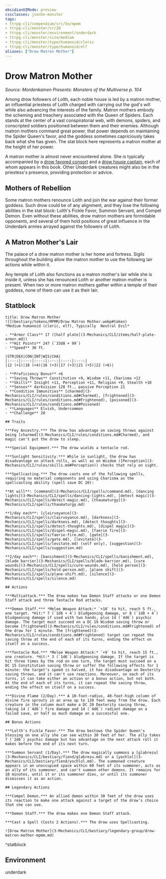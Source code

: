 ```yaml
---
obsidianUIMode: preview
cssclasses: json5e-monster
tags:
- ttrpg-cli/compendium/src/5e/mpmm
- ttrpg-cli/monster/cr/20
- ttrpg-cli/monster/environment/underdark
- ttrpg-cli/monster/size/medium
- ttrpg-cli/monster/type/humanoid/cleric
- ttrpg-cli/monster/type/humanoid/elf
aliases: ["Drow Matron Mother"]
---
```

# Drow Matron Mother
*Source: Mordenkainen Presents: Monsters of the Multiverse p. 104*  

Among drow followers of Lolth, each noble house is led by a matron mother, an influential priestess of Lolth charged with carrying out the god's will while also advancing the interests of the family. Matron mothers embody the scheming and treachery associated with the Queen of Spiders. Each stands at the center of a vast conspiratorial web, with demons, spiders, and conscripted soldiers positioned between them and their enemies. Although matron mothers command great power, that power depends on maintaining the Spider Queen's favor, and the goddess sometimes capriciously takes back what she has given. The stat block here represents a matron mother at the height of her power.

A matron mother is almost never encountered alone. She is typically accompanied by a [drow favored consort](3-Mechanics/CLI/bestiary/humanoid/drow-favored-consort-mpmm.md) and a [drow house captain](3-Mechanics/CLI/bestiary/humanoid/drow-house-captain-mpmm.md), each of whom appears in this book. Other Underdark creatures might also be in the priestess's presence, providing protection or advice.

## Mothers of Rebellion

Some matron mothers renounce Lolth and join the war against their former goddess. Such drow could be of any alignment, and they lose the following abilities in the stat block: Lolth's Fickle Favor, Summon Servant, and Compel Demon. Even without these abilities, drow matron mothers are formidable opponents, and several of them hold positions of great influence in the Underdark armies arrayed against the followers of Lolth.

## A Matron Mother's Lair

The palace of a drow matron mother is her home and fortress. Sigils throughout the building allow the matron mother to use the following lair actions while within it.

Any temple of Lolth also functions as a matron mother's lair while she is inside it, unless she has renounced Lolth or another matron mother is present. When two or more matron mothers gather within a temple of their goddess, none of them can use it as their lair.

## Statblock

```ad-statblock
title: Drow Matron Mother
![](bestiary/tokens/MPMM/Drow Matron Mother.webp#token)
*Medium humanoid (cleric, elf), Typically  Neutral Evil*

- **Armor Class** 17 ([half plate](3-Mechanics/CLI/items/half-plate-armor.md))
- **Hit Points** 247 (`33d8 + 99`)
- **Speed** 30 ft.

|STR|DEX|CON|INT|WIS|CHA|
|:---:|:---:|:---:|:---:|:---:|:---:|
|12 (+1)|18 (+4)|16 (+3)|17 (+3)|21 (+5)|22 (+6)|

- **Proficiency Bonus** +6
- **Saving Throws** Constitution +9, Wisdom +11, Charisma +12
- **Skills** Insight +11, Perception +11, Religion +9, Stealth +10
- **Senses** darkvision 120 ft., passive Perception 21
- **Condition Immunities** [charmed](3-Mechanics/CLI/rules/conditions.md#Charmed), [frightened](3-Mechanics/CLI/rules/conditions.md#Frightened), [poisoned](3-Mechanics/CLI/rules/conditions.md#Poisoned)
- **Languages** Elvish, Undercommon
- **Challenge** 20

## Traits

***Fey Ancestry.*** The drow has advantage on saving throws against being [charmed](3-Mechanics/CLI/rules/conditions.md#Charmed), and magic can't put the drow to sleep.

***Special Equipment.*** The drow wields a tentacle rod.

***Sunlight Sensitivity.*** While in sunlight, the drow has disadvantage on attack rolls, as well as on Wisdom ([Perception](3-Mechanics/CLI/rules/skills.md#Perception)) checks that rely on sight.

***Spellcasting.*** The drow casts one of the following spells, requiring no material components and using Charisma as the spellcasting ability (spell save DC 20):

**At will**: [command](3-Mechanics/CLI/spells/command.md), [dancing lights](3-Mechanics/CLI/spells/dancing-lights.md), [detect magic](3-Mechanics/CLI/spells/detect-magic.md), [thaumaturgy](3-Mechanics/CLI/spells/thaumaturgy.md)

**1/day each**: [clairvoyance](3-Mechanics/CLI/spells/clairvoyance.md), [darkness](3-Mechanics/CLI/spells/darkness.md), [detect thoughts](3-Mechanics/CLI/spells/detect-thoughts.md), [dispel magic](3-Mechanics/CLI/spells/dispel-magic.md), [faerie fire](3-Mechanics/CLI/spells/faerie-fire.md), [gate](3-Mechanics/CLI/spells/gate.md), [levitate](3-Mechanics/CLI/spells/levitate.md) (self only), [suggestion](3-Mechanics/CLI/spells/suggestion.md)

**2/day each**: [banishment](3-Mechanics/CLI/spells/banishment.md), [blade barrier](3-Mechanics/CLI/spells/blade-barrier.md), [cure wounds](3-Mechanics/CLI/spells/cure-wounds.md), [hold person](3-Mechanics/CLI/spells/hold-person.md), [plane shift](3-Mechanics/CLI/spells/plane-shift.md), [silence](3-Mechanics/CLI/spells/silence.md)

## Actions

***Multiattack.*** The drow makes two Demon Staff attacks or one Demon Staff attack and three Tentacle Rod attacks.

***Demon Staff.*** *Melee Weapon Attack:* `+10` to hit, reach 5 ft., one target. *Hit:* 7 (`1d6 + 4`) bludgeoning damage, or 8 (`1d8 + 4`) bludgeoning damage if used with two hands, plus 14 (`4d6`) psychic damage. The target must succeed on a DC 19 Wisdom saving throw or become [frightened](3-Mechanics/CLI/rules/conditions.md#Frightened) of the drow for 1 minute. The [frightened](3-Mechanics/CLI/rules/conditions.md#Frightened) target can repeat the saving throw at the end of each of its turns, ending the effect on itself on a success.

***Tentacle Rod.*** *Melee Weapon Attack:* `+9` to hit, reach 15 ft., one creature. *Hit:* 3 (`1d6`) bludgeoning damage. If the target is hit three times by the rod on one turn, the target must succeed on a DC 15 Constitution saving throw or suffer the following effects for 1 minute: the target's speed is halved, it has disadvantage on Dexterity saving throws, and it can't use reactions. Moreover, on each of its turns, it can take either an action or a bonus action, but not both. At the end of each of its turns, it can repeat the saving throw, ending the effect on itself on a success.

***Divine Flame (2/Day).*** A 10-foot-radius, 40-foot-high column of divine fire sprouts in an area up to 120 feet away from the drow. Each creature in the column must make a DC 20 Dexterity saving throw, taking 14 (`4d6`) fire damage and 14 (`4d6`) radiant damage on a failed save, or half as much damage on a successful one.

## Bonus Actions

***Lolth's Fickle Favor.*** The drow bestows the Spider Queen's blessing on one ally she can see within 30 feet of her. The ally takes 7 (`2d6`) psychic damage but has advantage on the next attack roll it makes before the end of its next turn.

***Summon Servant (1/Day).*** The drow magically summons a [glabrezu](3-Mechanics/CLI/bestiary/fiend/glabrezu.md) or a [yochlol](3-Mechanics/CLI/bestiary/fiend/yochlol.md). The summoned creature appears in an unoccupied space within 60 feet of its summoner, acts as an ally of its summoner, and can't summon other demons. It remains for 10 minutes, until it or its summoner dies, or until its summoner dismisses it as an action.

## Legendary Actions

***Compel Demon.*** An allied demon within 30 feet of the drow uses its reaction to make one attack against a target of the drow's choice that she can see.

***Demon Staff.*** The drow makes one Demon Staff attack.

***Cast a Spell (Costs 2 Actions).*** The drow uses Spellcasting.

![Drow Matron Mother](3-Mechanics/CLI/bestiary/legendary-group/drow-matron-mother-mpmm.md)
```
^statblock

## Environment

underdark